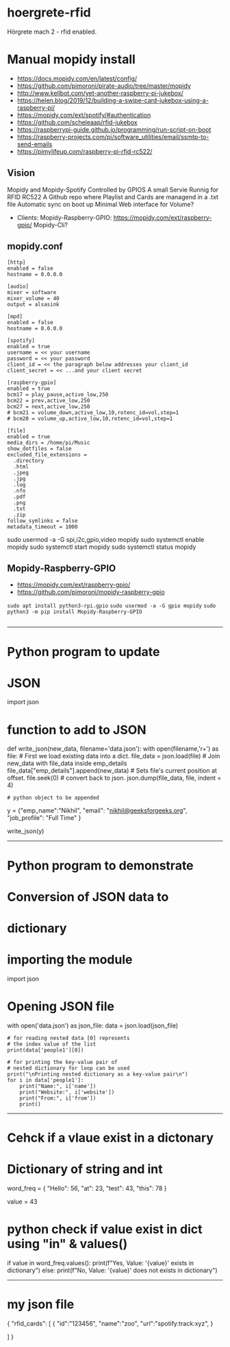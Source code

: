 # hoergrete-rfid
Hörgrete mach 2 - rfid enabled.



# Manual mopidy install

* https://docs.mopidy.com/en/latest/config/
* https://github.com/pimoroni/pirate-audio/tree/master/mopidy
* http://www.kellbot.com/yet-another-raspberry-pi-jukebox/
* https://helen.blog/2019/12/building-a-swipe-card-jukebox-using-a-raspberry-pi/
* https://mopidy.com/ext/spotify/#authentication
* https://github.com/scheleaap/rfid-jukebox
* https://raspberrypi-guide.github.io/programming/run-script-on-boot
* https://raspberry-projects.com/pi/software_utilities/email/ssmtp-to-send-emails 
* https://pimylifeup.com/raspberry-pi-rfid-rc522/

## Vision

Mopidy and Mopidy-Spotify
Controlled by GPIOS
A small Servie Runnig for RFID RC522
A Github repo where Playlist and Cards are managend in a .txt file
Automatic sync on boot up
Minimal Web interface for Volume?

* Clients:
Mopidy-Raspberry-GPIO: https://mopidy.com/ext/raspberry-gpio/
Mopidy-Cli?



## mopidy.conf

```
[http]
enabled = false
hostname = 0.0.0.0

[audio]
mixer = software
mixer_volume = 40
output = alsasink

[mpd]
enabled = false
hostname = 0.0.0.0

[spotify]
enabled = true 
username = << your username
password = << your password
client_id = << the paragraph below addresses your client_id 
client_secret = << ...and your client secret

[raspberry-gpio]
enabled = true
bcm17 = play_pause,active_low,250
bcm22 = prev,active_low,250
bcm27 = next,active_low,250
# bcm21 = volume_down,active_low,10,rotenc_id=vol,step=1
# bcm20 = volume_up,active_low,10,rotenc_id=vol,step=1

[file]
enabled = true
media_dirs = /home/pi/Music
show_dotfiles = false
excluded_file_extensions =
  .directory
  .html
  .jpeg
  .jpg
  .log
  .nfo
  .pdf
  .png
  .txt
  .zip
follow_symlinks = false
metadata_timeout = 1000

```

sudo usermod -a -G spi,i2c,gpio,video mopidy
sudo systemctl enable mopidy
sudo systemctl start mopidy
sudo systemctl status mopidy


## Mopidy-Raspberry-GPIO

* https://mopidy.com/ext/raspberry-gpio/
* https://github.com/pimoroni/mopidy-raspberry-gpio

`sudo apt install python3-rpi.gpio`
`sudo usermod -a -G gpio mopidy`
`sudo python3 -m pip install Mopidy-Raspberry-GPIO`

```

```






---
# Python program to update
# JSON
 
 
import json
 
 
# function to add to JSON
def write_json(new_data, filename='data.json'):
    with open(filename,'r+') as file:
          # First we load existing data into a dict.
        file_data = json.load(file)
        # Join new_data with file_data inside emp_details
        file_data["emp_details"].append(new_data)
        # Sets file's current position at offset.
        file.seek(0)
        # convert back to json.
        json.dump(file_data, file, indent = 4)
 
    # python object to be appended
y = {"emp_name":"Nikhil",
     "email": "nikhil@geeksforgeeks.org",
     "job_profile": "Full Time"
    }
     
write_json(y)

---

# Python program to demonstrate
# Conversion of JSON data to
# dictionary
 
 
# importing the module
import json
 
# Opening JSON file
with open('data.json') as json_file:
    data = json.load(json_file)
 
    # for reading nested data [0] represents
    # the index value of the list
    print(data['people1'][0])
     
    # for printing the key-value pair of
    # nested dictionary for loop can be used
    print("\nPrinting nested dictionary as a key-value pair\n")
    for i in data['people1']:
        print("Name:", i['name'])
        print("Website:", i['website'])
        print("From:", i['from'])
        print()

---
# Cehck if a vlaue exist in a dictonary
# Dictionary of string and int
word_freq = {
    "Hello": 56,
    "at": 23,
    "test": 43,
    "this": 78
}

value = 43
# python check if value exist in dict using "in" & values()
if value in word_freq.values():
    print(f"Yes, Value: '{value}' exists in dictionary")
else:
    print(f"No, Value: '{value}' does not exists in dictionary")


--- 

# my json file

{
  "rfid_cards": [
    {
      "id":"123456",
      "name":"zoo",
      "url":"spotify:track:xyz",
    }

  ]
}
